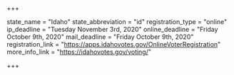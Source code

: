 +++

state_name = "Idaho"
state_abbreviation = "id"
registration_type = "online"
ip_deadline = "Tuesday November 3rd, 2020"
online_deadline = "Friday October 9th, 2020"
mail_deadline = "Friday October 9th, 2020"
registration_link = "https://apps.idahovotes.gov/OnlineVoterRegistration"
more_info_link = "https://idahovotes.gov/voting/"

+++
